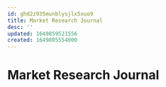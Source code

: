 ```yaml
---
id: ghd2z935munblysjlx5xuo9
title: Market Research Journal
desc: ''
updated: 1649859521556
created: 1649805554000
---
```

# Market Research Journal
